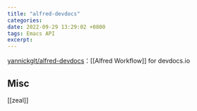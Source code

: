 ```yaml
---
title: "alfred-devdocs"
categories: 
date: 2022-09-29 13:29:02 +0800
tags: Emacs API
excerpt: 
---
```






[yannickglt/alfred-devdocs](https://github.com/yannickglt/alfred-devdocs)：[[Alfred Workflow]] for devdocs.io




## Misc



[[zeal]]

